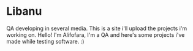 # Libanu
QA developing in several media.
This is a site i'll upload the projects i'm working on.
Hello! I'm Alifofara, I'm a QA and here's some projects i've made while testing software. :)
